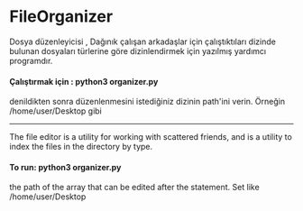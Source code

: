 # FileOrganizer

Dosya düzenleyicisi , Dağınık çalışan arkadaşlar için çalıştıktıları dizinde bulunan dosyaları türlerine göre dizinlendirmek için yazılmış yardımcı programdır.

#### Çalıştırmak için : python3 organizer.py
denildikten sonra düzenlenmesini istediğiniz dizinin path'ini verin. Örneğin /home/user/Desktop gibi

-------------------------------------------------------------------------------------------------------

The file editor is a utility for working with scattered friends, and is a utility to index the files in the directory by type.

#### To run: python3 organizer.py
the path of the array that can be edited after the statement. Set like /home/user/Desktop

